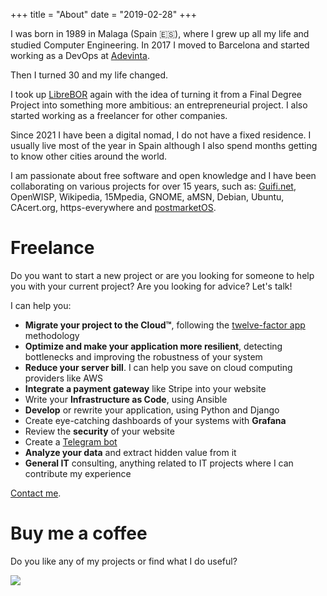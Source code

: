 +++
title = "About"
date = "2019-02-28"
+++

I was born in 1989 in Malaga (Spain :es:), where I grew up all my life and studied Computer Engineering. In 2017 I moved to Barcelona and started working as a DevOps at [Adevinta](https://adevinta.com/).

Then I turned 30 and my life changed.

I took up [LibreBOR](https://librebor.me/?mtm_source=pablog) again with the idea of ​​turning it from a Final Degree Project into something more ambitious: an entrepreneurial project. I also started working as a freelancer for other companies.

Since 2021 I have been a digital nomad, I do not have a fixed residence. I usually live most of the year in Spain although I also spend months getting to know other cities around the world.

I am passionate about free software and open knowledge and I have been collaborating on various projects for over 15 years, such as: [Guifi.net](https://guifi.net), OpenWISP, Wikipedia, 15Mpedia, GNOME, aMSN, Debian, Ubuntu, CAcert.org, https-everywhere and [postmarketOS](https://postmarketos.org/).

# Freelance

Do you want to start a new project or are you looking for someone to help you with your current project?
Are you looking for advice? Let's talk!

I can help you:

* **Migrate your project to the Cloud™**, following the [twelve-factor app](https://12factor.net/) methodology
* **Optimize and make your application more resilient**, detecting bottlenecks and improving the robustness of your system
* **Reduce your server bill**. I can help you save on cloud computing providers like AWS
* **Integrate a payment gateway** like Stripe into your website
* Write your **Infrastructure as Code**, using Ansible
* **Develop** or rewrite your application, using Python and Django
* Create eye-catching dashboards of your systems with **Grafana**
* Review the **security** of your website
* Create a [Telegram bot](https://telegram.org/blog/bot-revolution)
* **Analyze your data** and extract hidden value from it
* **General IT** consulting, anything related to IT projects where I can contribute my experience

[Contact me](/en/contact).

# Buy me a coffee

Do you like any of my projects or find what I do useful?

<a href="https://www.buymeacoffee.com/PabloCastellano"><img src="https://img.buymeacoffee.com/button-api/?text=Buy me a coffee&emoji=&slug=PabloCastellano&button_colour=FFDD00&font_colour=000000&font_family=Cookie&outline_colour=000000&coffee_colour=ffffff"></a>
